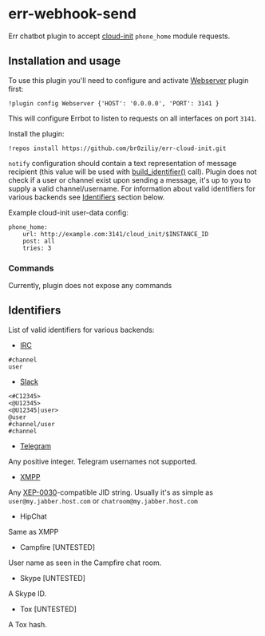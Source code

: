 # err-webhook-send
Err chatbot plugin to accept
[cloud-init](https://cloudinit.readthedocs.io/en/latest/topics/modules.html#phone-home) `phone_home` module requests.

## Installation and usage

To use this plugin you'll need to configure and activate [Webserver](http://errbot.io/en/latest/user_guide/plugin_development/webhooks.html) plugin first:

```
!plugin config Webserver {'HOST': '0.0.0.0', 'PORT': 3141 }
```

This will configure Errbot to listen to requests on all interfaces on port `3141`.

Install the plugin:

```
!repos install https://github.com/br0ziliy/err-cloud-init.git
```

`notify` configuration should contain a text representation of message recipient (this value will
be used with [build_identifier()](http://errbot.io/en/latest/errbot.botplugin.html#errbot.botplugin.BotPlugin.build_identifier) call).
Plugin does not check if a user or channel exist upon sending a message, it's up
to you to supply a valid channel/username.
For information about valid identifiers for various backends see [Identifiers](#identifiers) section below.

Example cloud-init user-data config:

```
phone_home:
    url: http://example.com:3141/cloud_init/$INSTANCE_ID
    post: all
    tries: 3
```

### Commands

Currently, plugin does not expose any commands

## Identifiers

List of valid identifiers for various backends:

- [IRC](http://errbot.io/en/latest/_modules/errbot/backends/irc.html#IRCBackend.build_identifier)

```
#channel
user
```

- [Slack](http://errbot.io/en/latest/errbot.backends.slack.html?highlight=build_identifier#errbot.backends.slack.SlackBackend.extract_identifiers_from_string)

```
<#C12345>
<@U12345>
<@U12345|user>
@user
#channel/user
#channel
```

- [Telegram](http://errbot.io/en/latest/_modules/errbot/backends/telegram_messenger.html#TelegramBackend.build_identifier)

Any positive integer. Telegram usernames not supported.

- [XMPP](http://errbot.io/en/latest/_modules/errbot/backends/xmpp.html#XMPPBackend.build_identifier)

Any [XEP-0030](http://xmpp.org/extensions/xep-0030.html#info)-compatible JID string.
Usually it's as simple as `user@my.jabber.host.com` or
`chatroom@my.jabber.host.com`

- HipChat

Same as XMPP

- Campfire [UNTESTED]

User name as seen in the Campfire chat room.

- Skype [UNTESTED]

A Skype ID.

- Tox [UNTESTED]

A Tox hash.
